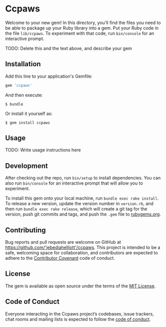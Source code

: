# Ccpaws

Welcome to your new gem! In this directory, you'll find the files you need to be able to package up your Ruby library into a gem. Put your Ruby code in the file `lib/ccpaws`. To experiment with that code, run `bin/console` for an interactive prompt.

TODO: Delete this and the text above, and describe your gem

## Installation

Add this line to your application's Gemfile:

```ruby
gem 'ccpaws'
```

And then execute:

    $ bundle

Or install it yourself as:

    $ gem install ccpaws

## Usage

TODO: Write usage instructions here

## Development

After checking out the repo, run `bin/setup` to install dependencies. You can also run `bin/console` for an interactive prompt that will allow you to experiment.

To install this gem onto your local machine, run `bundle exec rake install`. To release a new version, update the version number in `version.rb`, and then run `bundle exec rake release`, which will create a git tag for the version, push git commits and tags, and push the `.gem` file to [rubygems.org](https://rubygems.org).

## Contributing

Bug reports and pull requests are welcome on GitHub at https://github.com/'jebediahelliott'/ccpaws. This project is intended to be a safe, welcoming space for collaboration, and contributors are expected to adhere to the [Contributor Covenant](http://contributor-covenant.org) code of conduct.

## License

The gem is available as open source under the terms of the [MIT License](https://opensource.org/licenses/MIT).

## Code of Conduct

Everyone interacting in the Ccpaws project’s codebases, issue trackers, chat rooms and mailing lists is expected to follow the [code of conduct](https://github.com/'jebediahelliott'/ccpaws/blob/master/CODE_OF_CONDUCT.md).
